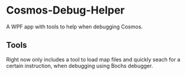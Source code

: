 # Cosmos-Debug-Helper
A WPF app with tools to help when debugging Cosmos.

## Tools
Right now only includes a tool to load map files and quickly seach for a certain instruction, when debugging using Bochs debugger.
